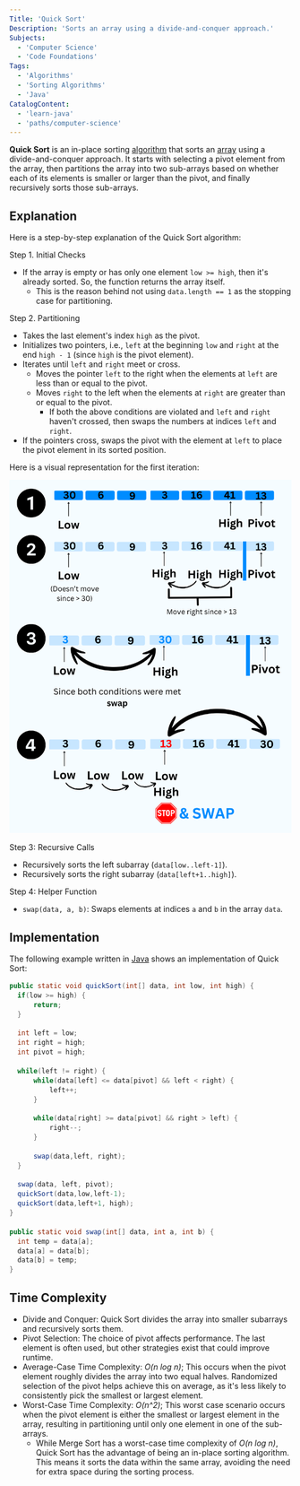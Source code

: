 ```yaml
---
Title: 'Quick Sort'
Description: 'Sorts an array using a divide-and-conquer approach.'
Subjects:
  - 'Computer Science'
  - 'Code Foundations'
Tags:
  - 'Algorithms'
  - 'Sorting Algorithms'
  - 'Java'
CatalogContent:
  - 'learn-java'
  - 'paths/computer-science'
---
```


**Quick Sort** is an in-place sorting [algorithm](https://www.codecademy.com/resources/docs/general/algorithm) that sorts an [array](https://www.codecademy.com/resources/docs/java/arrays) using a divide-and-conquer approach. It starts with selecting a pivot element from the array, then partitions the array into two sub-arrays based on whether each of its elements is smaller or larger than the pivot, and finally recursively sorts those sub-arrays.

## Explanation

Here is a step-by-step explanation of the Quick Sort algorithm:

Step 1. Initial Checks

- If the array is empty or has only one element `low >= high`, then it's already sorted. So, the function returns the array itself.
  - This is the reason behind not using `data.length == 1` as the stopping case for partitioning.

Step 2. Partitioning

- Takes the last element's index `high` as the pivot.
- Initializes two pointers, i.e., `left` at the beginning `low` and `right` at the end `high - 1` (since `high` is the pivot element).
- Iterates until `left` and `right` meet or cross.
  - Moves the pointer `left` to the right when the elements at `left` are less than or equal to the pivot.
  - Moves `right` to the left when the elements at `right` are greater than or equal to the pivot.
    - If both the above conditions are violated and `left` and `right` haven't crossed, then swaps the numbers at indices `left` and `right`.
- If the pointers cross, swaps the pivot with the element at `left` to place the pivot element in its sorted position.

Here is a visual representation for the first iteration:

![Quick Sort](https://raw.githubusercontent.com/Codecademy/docs/main/media/quicksort.png)

Step 3: Recursive Calls

- Recursively sorts the left subarray (`data[low..left-1]`).
- Recursively sorts the right subarray (`data[left+1..high]`).

Step 4: Helper Function

- `swap(data, a, b)`: Swaps elements at indices `a` and `b` in the array `data`.

## Implementation

The following example written in [Java](https://www.codecademy.com/resources/docs/java) shows an implementation of Quick Sort:

```java
public static void quickSort(int[] data, int low, int high) {
  if(low >= high) {
      return;
  }

  int left = low;
  int right = high;
  int pivot = high;

  while(left != right) {
      while(data[left] <= data[pivot] && left < right) {
          left++;
      }

      while(data[right] >= data[pivot] && right > left) {
          right--;
      }

      swap(data,left, right);
  }

  swap(data, left, pivot);
  quickSort(data,low,left-1);
  quickSort(data,left+1, high);
}

public static void swap(int[] data, int a, int b) {
  int temp = data[a];
  data[a] = data[b];
  data[b] = temp;
}
```

## Time Complexity

- Divide and Conquer: Quick Sort divides the array into smaller subarrays and recursively sorts them.
- Pivot Selection: The choice of pivot affects performance. The last element is often used, but other strategies exist that could improve runtime.
- Average-Case Time Complexity: _O(n log n)_; This occurs when the pivot element roughly divides the array into two equal halves. Randomized selection of the pivot helps achieve this on average, as it's less likely to consistently pick the smallest or largest element.
- Worst-Case Time Complexity: _O(n^2)_; This worst case scenario occurs when the pivot element is either the smallest or largest element in the array, resulting in partitioning until only one element in one of the sub-arrays.
  - While Merge Sort has a worst-case time complexity of _O(n log n)_, Quick Sort has the advantage of being an in-place sorting algorithm. This means it sorts the data within the same array, avoiding the need for extra space during the sorting process.
